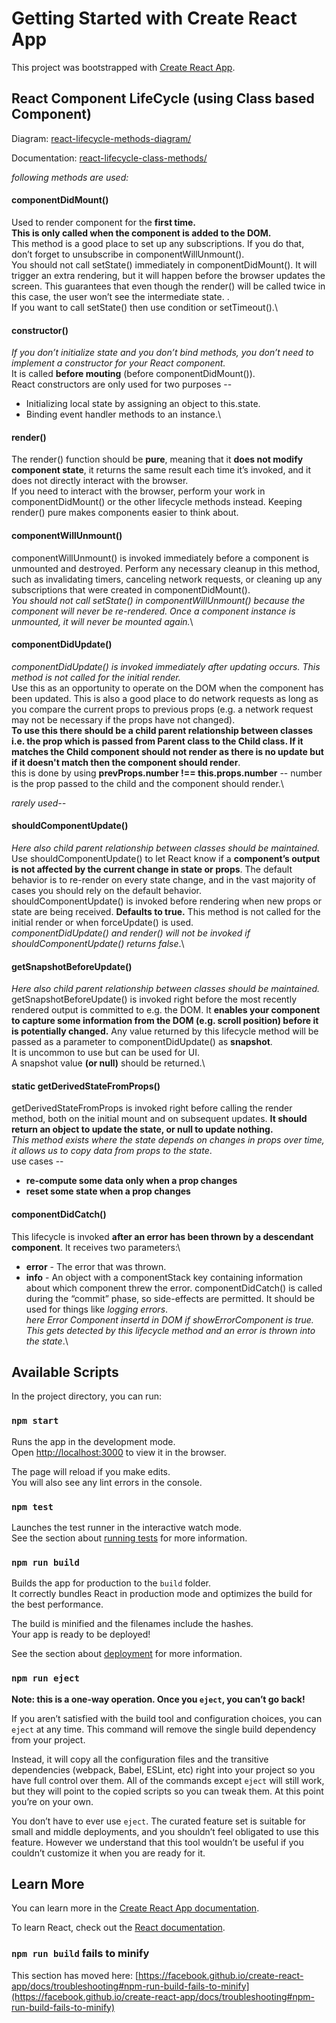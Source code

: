 # Getting Started with Create React App

This project was bootstrapped with [Create React App](https://github.com/facebook/create-react-app).


## React Component LifeCycle (using Class based Component)

Diagram: [react-lifecycle-methods-diagram/](https://projects.wojtekmaj.pl/react-lifecycle-methods-diagram/)

Documentation: [react-lifecycle-class-methods/](https://reactjs.org/docs/react-component.html#componentdidmount)

*following methods are used:*

#### componentDidMount() 
Used to render component for the **first time.**\
**This is only called when the component is added to the DOM.**\
This method is a good place to set up any subscriptions. If you do that, don’t forget to unsubscribe in componentWillUnmount().\
You should not call setState() immediately in componentDidMount(). It will trigger an extra rendering, but it will happen before the browser updates the screen. This guarantees that even though the render() will be called twice in this case, the user won’t see the intermediate state. .\
If you want to call setState() then use condition or setTimeout().\

#### constructor() 
*If you don’t initialize state and you don’t bind methods, you don’t need to implement a constructor for your React component.*\
It is called **before mouting** (before componentDidMount()).\
React constructors are only used for two purposes -- 
- Initializing local state by assigning an object to this.state.
- Binding event handler methods to an instance.\

#### render() 
The render() function should be **pure**, meaning that it **does not modify component state**, it returns the same result each time it’s invoked, and it does not directly interact with the browser.\
If you need to interact with the browser, perform your work in componentDidMount() or the other lifecycle methods instead. Keeping render() pure makes components easier to think about.

#### componentWillUnmount() 
componentWillUnmount() is invoked immediately before a component is unmounted and destroyed. Perform any necessary cleanup in this method, such as invalidating timers, canceling network requests, or cleaning up any subscriptions that were created in componentDidMount().\
*You should not call setState() in componentWillUnmount() because the component will never be re-rendered. Once a component instance is unmounted, it will never be mounted again.*\

#### componentDidUpdate() 
*componentDidUpdate() is invoked immediately after updating occurs. This method is not called for the initial render.*\
Use this as an opportunity to operate on the DOM when the component has been updated. This is also a good place to do network requests as long as you compare the current props to previous props (e.g. a network request may not be necessary if the props have not changed).\
**To use this there should be a child parent relationship between classes i.e. the prop which is passed from Parent class to the Child class. If it matches the Child component should not render as there is no update but if it doesn't match then the component should render**.\
this is done by using **prevProps.number !== this.props.number** -- number is the prop passed to the child and the component should render.\

*rarely used--*

#### shouldComponentUpdate()
*Here also child parent relationship between classes should be maintained.*\
Use shouldComponentUpdate() to let React know if a **component’s output is not affected by the current change in state or props**. The default behavior is to re-render on every state change, and in the vast majority of cases you should rely on the default behavior.\
shouldComponentUpdate() is invoked before rendering when new props or state are being received. **Defaults to true.** This method is not called for the initial render or when forceUpdate() is used.\
*componentDidUpdate() and render() will not be invoked if shouldComponentUpdate() returns false*.\

#### getSnapshotBeforeUpdate()
*Here also child parent relationship between classes should be maintained.*\
getSnapshotBeforeUpdate() is invoked right before the most recently rendered output is committed to e.g. the DOM. It **enables your component to capture some information from the DOM (e.g. scroll position) before it is potentially changed.** Any value returned by this lifecycle method will be passed as a parameter to componentDidUpdate() as **snapshot**.\
It is uncommon to use but can be used for UI.\
A snapshot value **(or null)** should be returned.\

#### static getDerivedStateFromProps()
getDerivedStateFromProps is invoked right before calling the render method, both on the initial mount and on subsequent updates. **It should return an object to update the state, or null to update nothing.**\
*This method exists where the state depends on changes in props over time, it allows us to copy data from props to the state*.\
use cases -- 
- **re-compute some data only when a prop changes**
- **reset some state when a prop changes**

#### componentDidCatch() 
This lifecycle is invoked **after an error has been thrown by a descendant component**. It receives two parameters:\
- **error** - The error that was thrown.
- **info** - An object with a componentStack key containing information about which component threw the error.
componentDidCatch() is called during the “commit” phase, so side-effects are permitted. It should be used for things like *logging errors*.\
*here Error Component insertd in DOM if showErrorComponent is true. This gets detected by this lifecycle method and an error is thrown into the state*.\

## Available Scripts

In the project directory, you can run:

### `npm start`

Runs the app in the development mode.\
Open [http://localhost:3000](http://localhost:3000) to view it in the browser.

The page will reload if you make edits.\
You will also see any lint errors in the console.

### `npm test`

Launches the test runner in the interactive watch mode.\
See the section about [running tests](https://facebook.github.io/create-react-app/docs/running-tests) for more information.

### `npm run build`

Builds the app for production to the `build` folder.\
It correctly bundles React in production mode and optimizes the build for the best performance.

The build is minified and the filenames include the hashes.\
Your app is ready to be deployed!

See the section about [deployment](https://facebook.github.io/create-react-app/docs/deployment) for more information.

### `npm run eject`

**Note: this is a one-way operation. Once you `eject`, you can’t go back!**

If you aren’t satisfied with the build tool and configuration choices, you can `eject` at any time. This command will remove the single build dependency from your project.

Instead, it will copy all the configuration files and the transitive dependencies (webpack, Babel, ESLint, etc) right into your project so you have full control over them. All of the commands except `eject` will still work, but they will point to the copied scripts so you can tweak them. At this point you’re on your own.

You don’t have to ever use `eject`. The curated feature set is suitable for small and middle deployments, and you shouldn’t feel obligated to use this feature. However we understand that this tool wouldn’t be useful if you couldn’t customize it when you are ready for it.

## Learn More

You can learn more in the [Create React App documentation](https://facebook.github.io/create-react-app/docs/getting-started).

To learn React, check out the [React documentation](https://reactjs.org/).


### `npm run build` fails to minify

This section has moved here: [https://facebook.github.io/create-react-app/docs/troubleshooting#npm-run-build-fails-to-minify](https://facebook.github.io/create-react-app/docs/troubleshooting#npm-run-build-fails-to-minify)